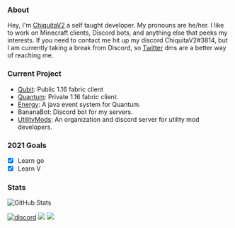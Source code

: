 ### About
Hey, I'm [ChiquitaV2](https://chiquitav2.com) a self taught developer. My pronouns are he/her. I like to work on Minecraft clients, Discord bots, and anything else that peeks my interests. If you need to contact me hit up my discord ChiquitaV2#3814, but I am currently taking a break from Discord, so [Twitter](https://twitter.com/Chiquita_V2) dms are a better way of reaching me.

### Current Project
* [Qubit](https://github.com/QuantumClient/Qubit): Public 1.16 fabric client
* [Quantum](https://quantumclient.org): Private 1.16 fabric client.
* [Energy](https://github.com/QuantumClient/Energy): A java event system for Quantum.
* BananaBot: Discord bot for my servers.
* [UtilityMods](https://github.com/UtilityMods): An organization and discord server for utility mod developers.

### 2021 Goals
* [x] Learn go
* [x] Learn V

### Stats
![GitHub Stats](https://github-readme-stats.vercel.app/api?username=chiquitav2&count_private=true&show_icons=true&hide=issues&theme=material-palenight)

[![discord](https://img.shields.io/badge/Discord-h8EQyuYTK7-9080c2)](https://discord.gg/h8EQyuYTK7)
![](https://komarev.com/ghpvc/?username=chiquitav2&color=9080c2)
![](https://img.shields.io/badge/Based-Very-9080c2)
